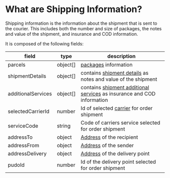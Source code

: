 # What are Shipping Information?

Shipping information is the information about the shipment that is sent to the courier.
This includes both the number and size of packages, the notes and value of the shipment, and insurance and COD information. 

It is composed of the following fields:

| field              | type     | description                                                                          |
|--------------------|----------|--------------------------------------------------------------------------------------|
| parcels            | object[] | [packages](../parcel) information                                                    |
| shipmentDetails    | object[] | contains [shipment details](./details) as notes and value of the shipment            |
| additionalServices | object[] | contains [shipment additional services](./services) as insurance and COD information |
| selectedCarrierId  | number   | Id of selected [carrier](../carrier) for order shipment                              |
| serviceCode        | string   | Code of carriers service selected for order shipment                                 |
| addressTo          | object   | [Address](../address) of the recipient                                               |
| addressFrom        | object   | [Address](../address) of the sender                                                  |
| addressDelivery    | object   | [Address](../address) of the delivery point                                          |
| pudoId             | number   | Id of the delivery point selected for order shipment                                 |
